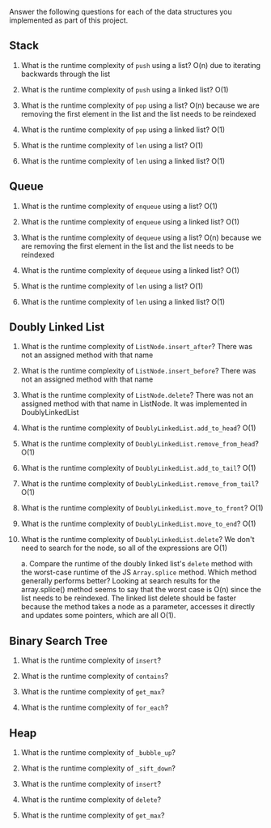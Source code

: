 Answer the following questions for each of the data structures you implemented as part of this project.

## Stack

1. What is the runtime complexity of `push` using a list?
O(n) due to iterating backwards through the list

2. What is the runtime complexity of `push` using a linked list?
O(1)

3. What is the runtime complexity of `pop` using a list?
O(n) because we are removing the first element in the list and the list needs to be reindexed

4. What is the runtime complexity of `pop` using a linked list?
O(1)

5. What is the runtime complexity of `len` using a list?
O(1)

6. What is the runtime complexity of `len` using a linked list?
O(1)

## Queue

1. What is the runtime complexity of `enqueue` using a list?
O(1)

2. What is the runtime complexity of `enqueue` using a linked list?
O(1)

3. What is the runtime complexity of `dequeue` using a list?
O(n) because we are removing the first element in the list and the list needs to be reindexed

4. What is the runtime complexity of `dequeue` using a linked list?
O(1)

5. What is the runtime complexity of `len` using a list?
O(1)

6. What is the runtime complexity of `len` using a linked list?
O(1)

## Doubly Linked List

1. What is the runtime complexity of `ListNode.insert_after`?
There was not an assigned method with that name

2. What is the runtime complexity of `ListNode.insert_before`?
There was not an assigned method with that name

3. What is the runtime complexity of `ListNode.delete`?
There was not an assigned method with that name in ListNode. It was implemented in DoublyLinkedList

4. What is the runtime complexity of `DoublyLinkedList.add_to_head`?
O(1)

5. What is the runtime complexity of `DoublyLinkedList.remove_from_head`?
O(1)

6. What is the runtime complexity of `DoublyLinkedList.add_to_tail`?
O(1)

7. What is the runtime complexity of `DoublyLinkedList.remove_from_tail`?
O(1)

8. What is the runtime complexity of `DoublyLinkedList.move_to_front`?
O(1)

9. What is the runtime complexity of `DoublyLinkedList.move_to_end`?
O(1)

10. What is the runtime complexity of `DoublyLinkedList.delete`?
We don't need to search for the node, so all of the expressions are O(1)

    a. Compare the runtime of the doubly linked list's `delete` method with the worst-case runtime of the JS `Array.splice` method. Which method generally performs better?
    Looking at search results for the array.splice() method seems to say that the worst case is O(n) since the list needs to be reindexed.  The linked list delete should be faster because the method takes a node as a parameter, accesses it directly and updates some pointers, which are all O(1).

## Binary Search Tree

1. What is the runtime complexity of `insert`? 

2. What is the runtime complexity of `contains`?

3. What is the runtime complexity of `get_max`? 

4. What is the runtime complexity of `for_each`?
    
## Heap

1. What is the runtime complexity of `_bubble_up`?

2. What is the runtime complexity of `_sift_down`?

3. What is the runtime complexity of `insert`?

4. What is the runtime complexity of `delete`?

5. What is the runtime complexity of `get_max`?
